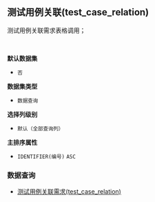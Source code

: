 ## 测试用例关联(test_case_relation) <!-- {docsify-ignore-all} -->

测试用例关联需求表格调用；

<br>
<p class="panel-title"><b>默认数据集</b></p>

* `否`

<p class="panel-title"><b>数据集类型</b></p>

* `数据查询`

<p class="panel-title"><b>选择列级别</b></p>

* `默认（全部查询列）`


<p class="panel-title"><b>主排序属性</b></p>

* `IDENTIFIER(编号)` `ASC`



### 数据查询
  * [测试用例关联需求(test_case_relation)](module/ProdMgmt/idea/query/test_case_relation)
